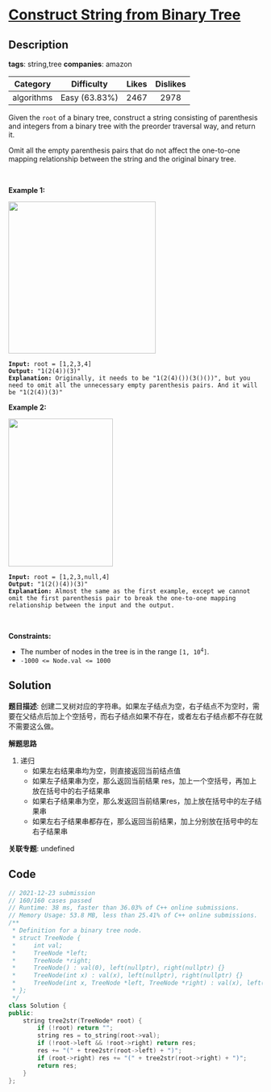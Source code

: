 # [Construct String from Binary Tree](https://leetcode.com/problems/construct-string-from-binary-tree/description/)

## Description

**tags**: string,tree
**companies**: amazon

|  Category  |  Difficulty   | Likes | Dislikes |
| :--------: | :-----------: | :---: | :------: |
| algorithms | Easy (63.83%) | 2467  |   2978   |

<p>Given the <code>root</code> of a binary tree, construct a string consisting of parenthesis and integers from a binary tree with the preorder traversal way, and return it.</p>

<p>Omit all the empty parenthesis pairs that do not affect the one-to-one mapping relationship between the string and the original binary tree.</p>

<p>&nbsp;</p>
<p><strong class="example">Example 1:</strong></p>
<img alt="" src="https://assets.leetcode.com/uploads/2021/05/03/cons1-tree.jpg" style="width: 292px; height: 301px;" />
<pre><code><strong>Input:</strong> root = [1,2,3,4]
<strong>Output:</strong> &quot;1(2(4))(3)&quot;
<strong>Explanation:</strong> Originally, it needs to be &quot;1(2(4)())(3()())&quot;, but you need to omit all the unnecessary empty parenthesis pairs. And it will be &quot;1(2(4))(3)&quot;</code></pre>

<p><strong class="example">Example 2:</strong></p>
<img alt="" src="https://assets.leetcode.com/uploads/2021/05/03/cons2-tree.jpg" style="width: 207px; height: 293px;" />
<pre><code><strong>Input:</strong> root = [1,2,3,null,4]
<strong>Output:</strong> &quot;1(2()(4))(3)&quot;
<strong>Explanation:</strong> Almost the same as the first example, except we cannot omit the first parenthesis pair to break the one-to-one mapping relationship between the input and the output.</code></pre>

<p>&nbsp;</p>
<p><strong>Constraints:</strong></p>

<ul>
  <li>The number of nodes in the tree is in the range <code>[1, 10<sup>4</sup>]</code>.</li>
  <li><code>-1000 &lt;= Node.val &lt;= 1000</code></li>
</ul>



## Solution

**题目描述**: 创建二叉树对应的字符串。如果左子结点为空，右子结点不为空时，需要在父结点后加上个空括号，而右子结点如果不存在，或者左右子结点都不存在就不需要这么做。

**解题思路**

1. 递归
   - 如果左右结果串均为空，则直接返回当前结点值
   - 如果左子结果串为空，那么返回当前结果 res，加上一个空括号，再加上放在括号中的右子结果串
   - 如果右子结果串为空，那么发返回当前结果res，加上放在括号中的左子结果串
   - 如果左右子结果串都存在，那么返回当前结果，加上分别放在括号中的左右子结果串

**关联专题**: undefined

## Code

```cpp
// 2021-12-23 submission
// 160/160 cases passed
// Runtime: 38 ms, faster than 36.03% of C++ online submissions.
// Memory Usage: 53.8 MB, less than 25.41% of C++ online submissions.
/**
 * Definition for a binary tree node.
 * struct TreeNode {
 *     int val;
 *     TreeNode *left;
 *     TreeNode *right;
 *     TreeNode() : val(0), left(nullptr), right(nullptr) {}
 *     TreeNode(int x) : val(x), left(nullptr), right(nullptr) {}
 *     TreeNode(int x, TreeNode *left, TreeNode *right) : val(x), left(left), right(right) {}
 * };
 */
class Solution {
public:
    string tree2str(TreeNode* root) {
        if (!root) return "";
        string res = to_string(root->val);
        if (!root->left && !root->right) return res;
        res += "(" + tree2str(root->left) + ")";
        if (root->right) res += "(" + tree2str(root->right) + ")";
        return res;
    }
};
```
